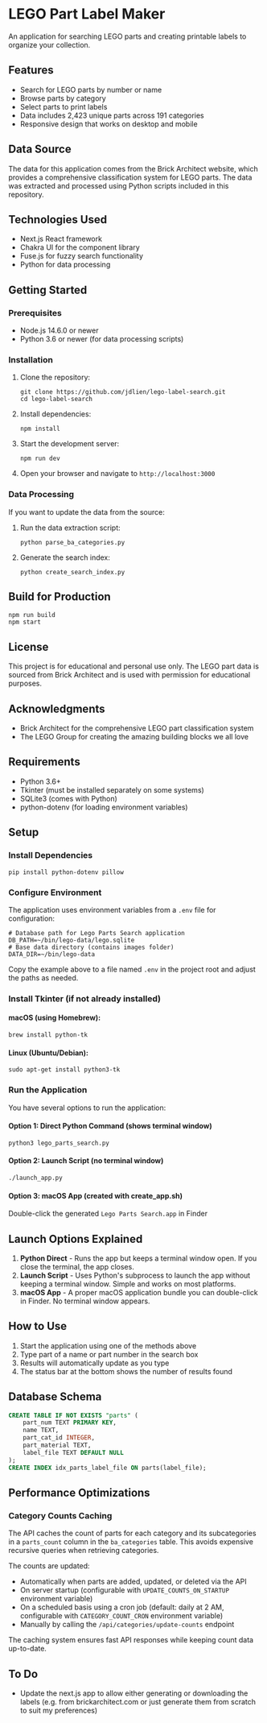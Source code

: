 <!-- @format -->

# LEGO Part Label Maker

An application for searching LEGO parts and creating printable labels to organize your collection.

## Features

- Search for LEGO parts by number or name
- Browse parts by category
- Select parts to print labels
- Data includes 2,423 unique parts across 191 categories
- Responsive design that works on desktop and mobile

## Data Source

The data for this application comes from the Brick Architect website, which provides a comprehensive classification system for LEGO parts. The data was extracted and processed using Python scripts included in this repository.

## Technologies Used

- Next.js React framework
- Chakra UI for the component library
- Fuse.js for fuzzy search functionality
- Python for data processing

## Getting Started

### Prerequisites

- Node.js 14.6.0 or newer
- Python 3.6 or newer (for data processing scripts)

### Installation

1. Clone the repository:

   ```
   git clone https://github.com/jdlien/lego-label-search.git
   cd lego-label-search
   ```

2. Install dependencies:

   ```
   npm install
   ```

3. Start the development server:

   ```
   npm run dev
   ```

4. Open your browser and navigate to `http://localhost:3000`

### Data Processing

If you want to update the data from the source:

1. Run the data extraction script:

   ```
   python parse_ba_categories.py
   ```

2. Generate the search index:
   ```
   python create_search_index.py
   ```

## Build for Production

```
npm run build
npm start
```

## License

This project is for educational and personal use only. The LEGO part data is sourced from Brick Architect and is used with permission for educational purposes.

## Acknowledgments

- Brick Architect for the comprehensive LEGO part classification system
- The LEGO Group for creating the amazing building blocks we all love

## Requirements

- Python 3.6+
- Tkinter (must be installed separately on some systems)
- SQLite3 (comes with Python)
- python-dotenv (for loading environment variables)

## Setup

### Install Dependencies

```
pip install python-dotenv pillow
```

### Configure Environment

The application uses environment variables from a `.env` file for configuration:

```
# Database path for Lego Parts Search application
DB_PATH=~/bin/lego-data/lego.sqlite
# Base data directory (contains images folder)
DATA_DIR=~/bin/lego-data
```

Copy the example above to a file named `.env` in the project root and adjust the paths as needed.

### Install Tkinter (if not already installed)

#### macOS (using Homebrew):

```
brew install python-tk
```

#### Linux (Ubuntu/Debian):

```
sudo apt-get install python3-tk
```

### Run the Application

You have several options to run the application:

#### Option 1: Direct Python Command (shows terminal window)

```
python3 lego_parts_search.py
```

#### Option 2: Launch Script (no terminal window)

```
./launch_app.py
```

#### Option 3: macOS App (created with create_app.sh)

Double-click the generated `Lego Parts Search.app` in Finder

## Launch Options Explained

1. **Python Direct** - Runs the app but keeps a terminal window open. If you close the terminal, the app closes.
2. **Launch Script** - Uses Python's subprocess to launch the app without keeping a terminal window. Simple and works on most platforms.
3. **macOS App** - A proper macOS application bundle you can double-click in Finder. No terminal window appears.

## How to Use

1. Start the application using one of the methods above
2. Type part of a name or part number in the search box
3. Results will automatically update as you type
4. The status bar at the bottom shows the number of results found

## Database Schema

```sql
CREATE TABLE IF NOT EXISTS "parts" (
    part_num TEXT PRIMARY KEY,
    name TEXT,
    part_cat_id INTEGER,
    part_material TEXT,
    label_file TEXT DEFAULT NULL
);
CREATE INDEX idx_parts_label_file ON parts(label_file);
```

## Performance Optimizations

### Category Counts Caching

The API caches the count of parts for each category and its subcategories in a `parts_count` column in the `ba_categories` table. This avoids expensive recursive queries when retrieving categories.

The counts are updated:

- Automatically when parts are added, updated, or deleted via the API
- On server startup (configurable with `UPDATE_COUNTS_ON_STARTUP` environment variable)
- On a scheduled basis using a cron job (default: daily at 2 AM, configurable with `CATEGORY_COUNT_CRON` environment variable)
- Manually by calling the `/api/categories/update-counts` endpoint

The caching system ensures fast API responses while keeping count data up-to-date.

## To Do

- Update the next.js app to allow either generating or downloading the labels (e.g. from brickarchitect.com or just generate them from scratch to suit my preferences)
